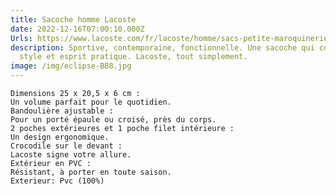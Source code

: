 ```yaml
---
title: Sacoche homme Lacoste
date: 2022-12-16T07:00:10.000Z
Urls: https://www.lacoste.com/fr/lacoste/homme/sacs-petite-maroquinerie/sacoches-pochettes/sacoche-homme-lacoste/NH4046LV.html?color=B88&size=00
description: Sportive, contemporaine, fonctionnelle. Une sacoche qui combine
  style et esprit pratique. Lacoste, tout simplement.
image: /img/eclipse-B88.jpg
---
```



    Dimensions 25 x 20,5 x 6 cm :
    Un volume parfait pour le quotidien.
    Bandoulière ajustable :
    Pour un porté épaule ou croisé, près du corps.
    2 poches extérieures et 1 poche filet intérieure :
    Un design ergonomique.
    Crocodile sur le devant :
    Lacoste signe votre allure.
    Extérieur en PVC :
    Résistant, à porter en toute saison.
    Exterieur: Pvc (100%)
